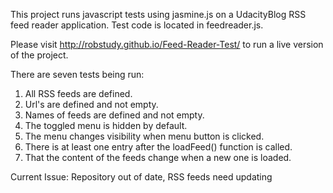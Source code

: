 This project runs javascript tests using jasmine.js on a UdacityBlog RSS feed reader application. Test code is located in feedreader.js.

Please visit http://robstudy.github.io/Feed-Reader-Test/  to run a live version of the project.

There are seven tests being run:
1. All RSS feeds are defined.
2. Url's are defined and not empty.
3. Names of feeds are defined and not empty.
4. The toggled menu is hidden by default.
5. The menu changes visibility when menu button is clicked.
6. There is at least one entry after the loadFeed() function is called.
7. That the content of the feeds change when a new one is loaded.

Current Issue: Repository out of date, RSS feeds need updating
